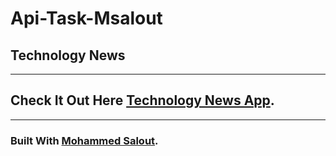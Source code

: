 # Api-Task-Msalout

## Technology News

---------------------------------------------

## Check It Out Here [Technology News App](https://gsg-cf05.github.io/Api-Task-Msalout/).

----------------------------------------------

### Built With [Mohammed Salout](https://github.com/MzSalout).